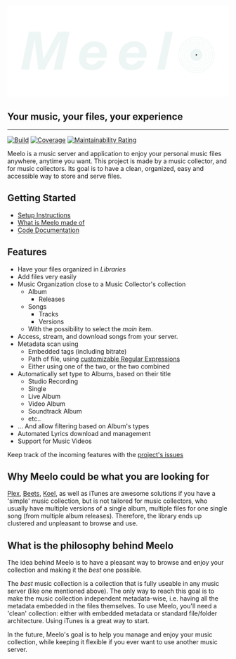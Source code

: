 ![Meelo](front/public/banner.png)

## Your music, your files, your experience

---

[![Build](https://github.com/Arthi-chaud/Meelo/actions/workflows/build.yml/badge.svg)](https://github.com/Arthi-chaud/Meelo/actions/workflows/build.yml)
[![Coverage](https://sonarcloud.io/api/project_badges/measure?project=Arthi-chaud_Meelo&metric=coverage)](https://sonarcloud.io/summary/new_code?id=Arthi-chaud_Meelo)
[![Maintainability Rating](https://sonarcloud.io/api/project_badges/measure?project=Arthi-chaud_Meelo&metric=sqale_rating)](https://sonarcloud.io/summary/new_code?id=Arthi-chaud_Meelo)

Meelo is a music server and application to enjoy your personal music files anywhere, anytime you want.
This project is made by a music collector, and for music collectors. Its goal is to have a clean, organized, easy and accessible way to store and serve files.

## Getting Started

- [Setup Instructions](https://arthi-chaud.github.io/Meelo/additional-documentation/setting-up.html)
- [What is Meelo made of](https://arthi-chaud.github.io/Meelo/additional-documentation/techs.html)
- [Code Documentation](https://arthi-chaud.github.io/Meelo/additional-documentation/technologies.html)

## Features

- Have your files organized in *Libraries*
- Add files very easily
- Music Organization close to a Music Collector's collection
  - Album
    - Releases
  - Songs
    - Tracks
    - Versions
  - With the possibility to select the *main* item.
- Access, stream, and download songs from your server.
- Metadata scan using
  - Embedded tags (including bitrate)
  - Path of file, using [customizable Regular Expressions](https://arthi-chaud.github.io/Meelo/additional-documentation/setting-up.html#prepare-your-settings)
  - Either using one of the two, or the two combined
- Automatically set type to Albums, based on their title
  - Studio Recording
  - Single
  - Live Album
  - Video Album
  - Soundtrack Album
  - etc..
- ... And allow filtering based on Album's types
- Automated Lyrics download and management
- Support for Music Videos

Keep track of the incoming features with the [project's issues](https://github.com/Arthi-chaud/Meelo/issues)

## Why Meelo could be what you are looking for

[Plex](https://www.plex.tv/fr/), [Beets](https://github.com/beetbox/beets), [Koel](https://github.com/koel/koel), as well as iTunes are awesome solutions if you have a 'simple' music collection, but is not tailored for music collectors, who usually have multiple versions of a single album, multiple files for one single song (from multiple album releases). Therefore, the library ends up clustered and unpleasant to browse and use.

## What is the philosophy behind Meelo

The idea behind Meelo is to have a pleasant way to browse and enjoy your collection and making it the *best* one possible.

The *best* music collection is a collection that is fully useable in any music server (like one mentioned above). The only way to reach this goal is to make the music collection independent metadata-wise, i.e. having all the metadata embedded in the files themselves.
To use Meelo, you'll need a 'clean' collection: either with embedded metadata or standard file/folder architecture. Using iTunes is a great way to start.

In the future, Meelo's goal is to help you manage and enjoy your music collection, while keeping it flexible if you ever want to use another music server.
